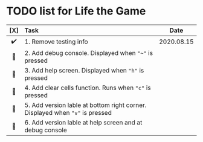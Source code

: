 # TODO list for Life the Game

| [X] | Task | Date |
|:--:|:---|:--:|
| :heavy_check_mark: | 1. Remove testing info | 2020.08.15 |
| :black_square_button: | 2. Add debug console. Displayed when ```"~"``` is pressed |  |  
| :black_square_button: | 3. Add help screen. Displayed when ```"h"``` is pressed |  |  
| :black_square_button: | 4. Add clear cells function. Runs when ```"c"``` is pressed |  |   
| :black_square_button: | 5. Add version lable at bottom right corner. Displayed when ```"v"``` is pressed |  |
| :black_square_button: | 6. Add version lable at help screen and at debug console |  |
